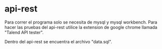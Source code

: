 # api-rest

Para correr el programa solo se necesita de mysql y mysql workbench.
Para hacer las pruebas del api-rest utilice la extension de google chrome llamada "Talend API tester". 

Dentro del api-rest se encuentra el archivo "data.sql".
